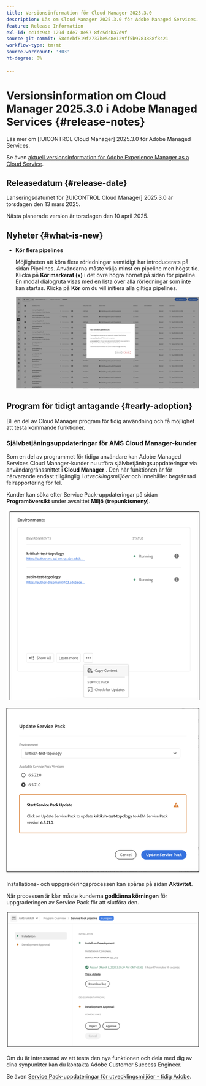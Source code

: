 ```yaml
---
title: Versionsinformation för Cloud Manager 2025.3.0
description: Läs om Cloud Manager 2025.3.0 för Adobe Managed Services.
feature: Release Information
exl-id: cc1dc94b-129d-4de7-8e57-8fc5dcba7d9f
source-git-commit: 58cdebf819f2737be5d8e129ff5b9783888f3c21
workflow-type: tm+mt
source-wordcount: '303'
ht-degree: 0%

---
```


# Versionsinformation om Cloud Manager 2025.3.0 i Adobe Managed Services {#release-notes}

<!-- RELEASE WIKI  https://wiki.corp.adobe.com/display/DMSArchitecture/Cloud+Manager+2025.02.0+Release -->

Läs mer om [!UICONTROL Cloud Manager] 2025.3.0 för Adobe Managed Services.

Se även [aktuell versionsinformation för Adobe Experience Manager as a Cloud Service](https://experienceleague.adobe.com/en/docs/experience-manager-cloud-service/content/release-notes/home).

## Releasedatum {#release-date}

Lanseringsdatumet för [!UICONTROL Cloud Manager] 2025.3.0 är torsdagen den 13 mars 2025.

Nästa planerade version är torsdagen den 10 april 2025.

## Nyheter {#what-is-new}

* **Kör flera pipelines**

  Möjligheten att köra flera rörledningar samtidigt har introducerats på sidan Pipelines. Användarna måste välja minst en pipeline men högst tio. Klicka på **Kör markerat (x)** i det övre högra hörnet på sidan för pipeline. En modal dialogruta visas med en lista över alla rörledningar som inte kan startas. Klicka på **Kör** om du vill initiera alla giltiga pipelines.

  ![Dialogrutan Kör markerade pipelines](/help/release-notes/assets/run-selected-pipelines.png)



## Program för tidigt antagande {#early-adoption}

Bli en del av Cloud Manager program för tidig användning och få möjlighet att testa kommande funktioner.

### Självbetjäningsuppdateringar för AMS Cloud Manager-kunder

Som en del av programmet för tidiga användare kan Adobe Managed Services Cloud Manager-kunder nu utföra självbetjäningsuppdateringar via användargränssnittet i **Cloud Manager** . Den här funktionen är för närvarande endast tillgänglig i *utvecklingsmiljöer* och innehåller begränsad felrapportering för fel.

Kunder kan söka efter Service Pack-uppdateringar på sidan **Programöversikt** under avsnittet **Miljö** (**trepunktsmeny**).

![Leta efter uppdateringsmenyalternativ](/help/release-notes/assets/check-for-updates-1.png)

![Uppdatera Service Pack-dialogrutan](/help/release-notes/assets/check-for-updates-2.png)

Installations- och uppgraderingsprocessen kan spåras på sidan **Aktivitet**.

När processen är klar måste kunderna **godkänna körningen** för uppgraderingen av Service Pack för att slutföra den.

![Godkänn uppdatering av tjänstsida](/help/release-notes/assets/check-for-updates-3.png)

Om du är intresserad av att testa den nya funktionen och dela med dig av dina synpunkter kan du kontakta Adobe Customer Success Engineer.

Se även [Service Pack-uppdateringar för utvecklingsmiljöer - tidig Adobe](/help/using/service-packs-environments.md).


<!-- ## Bug fixes {#bug-fixes}

* A

Known Issues {#known-issues}

* A -->
